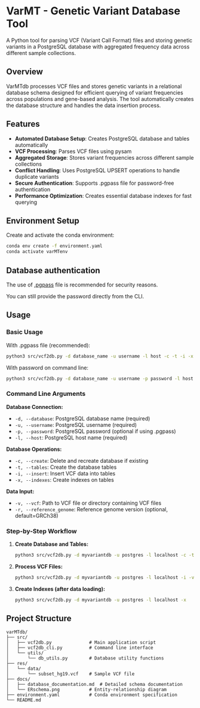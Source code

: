 # VarMT - Genetic Variant Database Tool

A Python tool for parsing VCF (Variant Call Format) files and storing genetic variants in a PostgreSQL database with aggregated frequency data across different sample collections.

## Overview

VarMTdb processes VCF files and stores genetic variants in a relational database schema designed for efficient querying of variant frequencies across populations and gene-based analysis. The tool automatically creates the database structure and handles the data insertion process.

## Features

- **Automated Database Setup**: Creates PostgreSQL database and tables automatically
- **VCF Processing**: Parses VCF files using pysam
- **Aggregated Storage**: Stores variant frequencies across different sample collections
- **Conflict Handling**: Uses PostgreSQL UPSERT operations to handle duplicate variants
- **Secure Authentication**: Supports .pgpass file for password-free authentication
- **Performance Optimization**: Creates essential database indexes for fast querying

## Environment Setup
Create and activate the conda environment:

```bash
conda env create -f environment.yaml
conda activate varMTenv
```

## Database authentication
The use of [.pgpass](https://www.postgresql.org/docs/current/libpq-pgpass.html) file is recommended for security reasons.

You can still provide the password directly from the CLI.

## Usage

### Basic Usage
With .pgpass file (recommended):
```bash
python3 src/vcf2db.py -d database_name -u username -l host -c -t -i -x -v path/to/vcf
```

With password on command line:
```bash
python3 src/vcf2db.py -d database_name -u username -p password -l host -c -t -i -x -v path/to/vcf
```

### Command Line Arguments

**Database Connection:**
- `-d, --database`: PostgreSQL database name (required)
- `-u, --username`: PostgreSQL username (required)  
- `-p, --password`: PostgreSQL password (optional if using .pgpass)
- `-l, --host`: PostgreSQL host name (required)

**Database Operations:**
- `-c, --create`: Delete and recreate database if existing
- `-t, --tables`: Create the database tables
- `-i, --insert`: Insert VCF data into tables
- `-x, --indexes`: Create indexes on tables

**Data Input:**
- `-v, --vcf`: Path to VCF file or directory containing VCF files
- `-r, --reference_genome`: Reference genome version (optional, default=GRCh38)

### Step-by-Step Workflow

1. **Create Database and Tables:**
   ```bash
   python3 src/vcf2db.py -d myvariantdb -u postgres -l localhost -c -t -v data/
   ```

2. **Process VCF Files:**
   ```bash
   python3 src/vcf2db.py -d myvariantdb -u postgres -l localhost -i -v data/
   ```

3. **Create Indexes (after data loading):**
   ```bash
   python3 src/vcf2db.py -d myvariantdb -u postgres -l localhost -x
   ```

## Project Structure

```
varMTdb/
├── src/
│   ├── vcf2db.py              # Main application script
│   ├── vcf2db_cli.py          # Command line interface
│   └── utils/
│       └── db_utils.py        # Database utility functions
├── res/
│   └── data/
│       └── subset_hg19.vcf    # Sample VCF file
├── docs/
│   ├── database_documentation.md  # Detailed schema documentation
│   └── ERschema.png           # Entity-relationship diagram
├── environment.yaml           # Conda environment specification
└── README.md
```